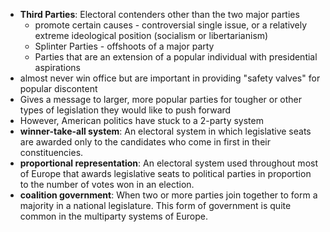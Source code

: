 - **Third Parties**: Electoral contenders other than the two major parties
	- promote certain causes - controversial single issue, or a relatively extreme ideological position (socialism or libertarianism)
	- Splinter Parties - offshoots of a major party
	- Parties that are an extension of a popular individual with presidential aspirations
- almost never win office but are important in providing "safety valves" for popular discontent
- Gives a message to larger, more popular parties for tougher or other types of legislation they would like to push forward
- However, American politics have stuck to a 2-party system
- **winner-take-all system**:  An electoral system in which legislative seats are awarded only to the candidates who come in first in their constituencies. 
- **proportional representation**: An electoral system used throughout most of Europe that awards legislative seats to political parties in proportion to the number of votes won in an election. 
- **coalition government**: When two or more parties join together to form a majority in a national legislature. This form of government is quite common in the multiparty systems of Europe.